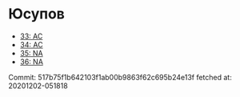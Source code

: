 # Юсупов
- [33: AC](33.md)
- [34: AC](34.md)
- [35: NA](35.md)
- [36: NA](36.md)

Commit: 517b75f1b642103f1ab00b9863f62c695b24e13f
 fetched at: 20201202-051818
